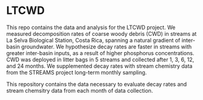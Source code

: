# LTCWD

This repo contains the data and analysis for the LTCWD project. We measured decomposition rates of coarse woody debris (CWD) in streams at La Selva Biological Station, Costa Rica, spanning a natural gradient of inter-basin groundwater. We hypothesize decay rates are faster in streams with greater inter-basin inputs, as a result of higher phosphorus concentrations. CWD was deployed in litter bags in 5 streams and collected after 1, 3, 6, 12, and 24 months.  We supplemented decay rates with stream chemistry data from the STREAMS project long-term monthly sampling. 

This repository contains the data necessary to evaluate decay rates and stream chemsitry data from each month of data collection.